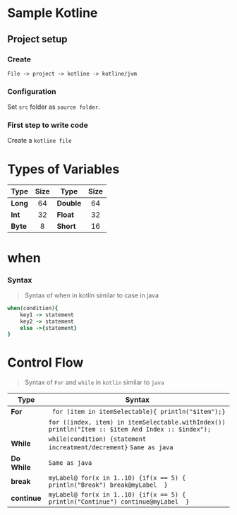 # Sample Kotline

## Project setup
### Create
  `File -> project -> kotline -> kotline/jvm`
### Configuration
Set `src` folder as `source folder`.
### First step to write code
Create a `kotline file`
# Types of Variables
|  Type | Size  |  Type | Size  |
|---|:---:|---|:---:|
| **Long**  |  64 | **Double**  | 64  |
| **Int**  | 32  | **Float**  |  32 | 
| **Byte**  |  8 | **Short**  |  16 | 


# when
### Syntax 
>Syntax of when in kotlin similar to case in java
 ``` ruby
 when(condition){
     key1 -> statement
     key2 -> statement
     else ->{statement}
 }
 ```
 # Control Flow
 >Syntax of ```For``` and ```while``` in ```kotlin``` similar to ```java```
 
 |  Type | Syntax  |
 |---|---|
 | **For**  | ``` for (item in itemSelectable){ println("$item");}```| 
 | |```for ((index, item) in itemSelectable.withIndex()) println("Item :: $item And Index :: $index"); ``` |
 | **While**  |``` while(condition) {statement increatment/decrement} ```  ```Same as java ``` | 
 | **Do While**  | ```Same as java ``` |
 | **break**  | ```myLabel@ for(x in 1..10) {if(x == 5) { println("Break") break@myLabel  } ``` |
 | **continue**  | ```myLabel@ for(x in 1..10) {if(x == 5) { println("Continue") continue@myLabel  } ```  |
  